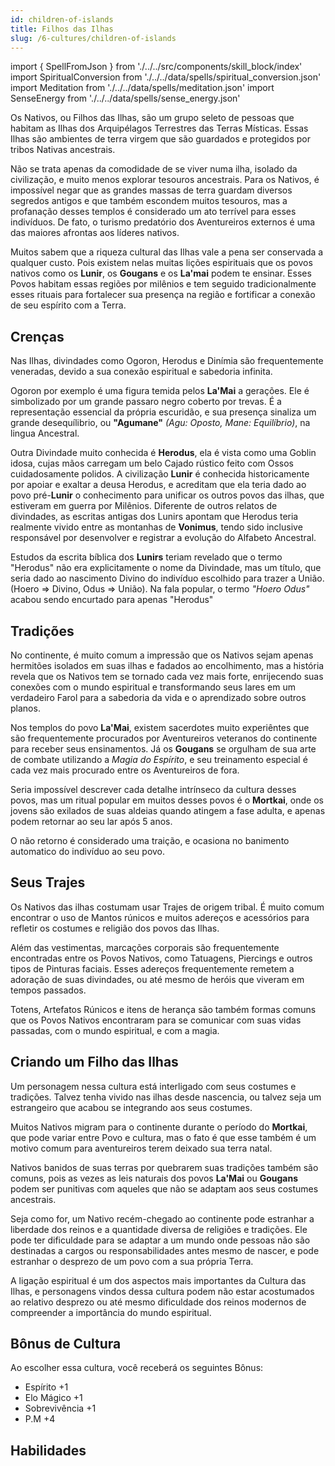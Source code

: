 ```yaml
---
id: children-of-islands
title: Filhos das Ilhas
slug: /6-cultures/children-of-islands
---
```


import { SpellFromJson } from './../../src/components/skill_block/index'
import SpiritualConversion from './../../data/spells/spiritual_conversion.json'
import Meditation from './../../data/spells/meditation.json'
import SenseEnergy from './../../data/spells/sense_energy.json'

Os Nativos, ou Filhos das Ilhas, são um grupo seleto de pessoas que habitam as Ilhas dos Arquipélagos Terrestres das Terras Místicas. Essas Ilhas são ambientes de terra virgem que são guardados e protegidos por tribos Nativas ancestrais.

Não se trata apenas da comodidade de se viver numa ilha, isolado da civilização, e muito menos explorar tesouros ancestrais.
Para os Nativos, é impossível negar que as grandes massas de terra guardam diversos segredos antigos e que também escondem muitos tesouros, mas a profanação desses templos é considerado um ato terrível para esses indivíduos.
De fato, o turismo predatório dos Aventureiros externos é uma das maiores afrontas aos líderes nativos.

Muitos sabem que a riqueza cultural das Ilhas vale a pena ser conservada a qualquer custo. Pois existem nelas muitas lições espirituais que os povos nativos como os **Lunir**, os **Gougans** e os **La'mai** podem te ensinar. Esses Povos habitam essas regiões por milênios e tem seguido tradicionalmente esses rituais para fortalecer sua presença na região e fortificar a conexão de seu espírito com a Terra.

## Crenças

Nas Ilhas, divindades como Ogoron, Herodus e Dinímia são frequentemente veneradas, devido a sua conexão espiritual e sabedoria infinita.

Ogoron por exemplo é uma figura temida pelos **La'Mai** a gerações. Ele é simbolizado por um grande passaro negro coberto por trevas. É a representação essencial da própria escuridão, e sua presença sinaliza um grande desequílibrio, ou **"Agumane"** *(Agu: Oposto, Mane: Equilíbrio)*, na lingua Ancestral.

Outra Divindade muito conhecida é **Herodus**, ela é vista como uma Goblin idosa, cujas mãos carregam um belo Cajado rústico feito com Ossos cuidadosamente polidos.
A civilização **Lunir** é conhecida historicamente por apoiar e exaltar a deusa Herodus, e acreditam que ela teria dado ao povo pré-**Lunir** o conhecimento para unificar os outros povos das ilhas, que estiveram em guerra por Milênios.
Diferente de outros relatos de divindades, as escritas antigas dos Lunirs apontam que Herodus teria realmente vivido entre as montanhas de **Vonimus**, tendo sido inclusive responsável por desenvolver e registrar a evolução do Alfabeto Ancestral.

Estudos da escrita bíblica dos **Lunirs** teriam revelado que o termo "Herodus" não era explicitamente o nome da Divindade, mas um título, que seria dado ao nascimento Divino do indivíduo escolhido para trazer a União. (Hoero => Divino, Odus => União). Na fala popular, o termo *"Hoero Odus"* acabou sendo encurtado para apenas "Herodus"

## Tradições

No continente, é muito comum a impressão que os Nativos sejam apenas hermitões isolados em suas ilhas e fadados ao encolhimento, mas a história revela que os Nativos tem se tornado cada vez mais forte, enrijecendo suas conexões com o mundo espiritual e transformando seus lares em um verdadeiro Farol para a sabedoria da vida e o aprendizado sobre outros planos.

Nos templos do povo **La'Mai**, existem sacerdotes muito experiêntes que são frequentemente procurados por Aventureiros veteranos do continente para receber seus ensinamentos.
Já os **Gougans** se orgulham de sua arte de combate utilizando a *Magia do Espírito*, e seu treinamento especial é cada vez mais procurado entre os Aventureiros de fora.

Seria impossível descrever cada detalhe intrínseco da cultura desses povos, mas um ritual popular em muitos desses povos é o **Mortkai**, onde os jovens são exilados de suas aldeias quando atingem a fase adulta, e apenas podem retornar ao seu lar após 5 anos.

O não retorno é considerado uma traição, e ocasiona no banimento automatico do indivíduo ao seu povo.

## Seus Trajes

Os Nativos das ilhas costumam usar Trajes de origem tribal. É muito comum encontrar o uso de Mantos rúnicos e muitos adereços e acessórios para refletir os costumes e religião dos povos das Ilhas.

Além das vestimentas, marcações corporais são frequentemente encontradas entre os Povos Nativos, como Tatuagens, Piercings e outros tipos de Pinturas faciais.
Esses adereços frequentemente remetem a adoração de suas divindades, ou até mesmo de heróis que viveram em tempos passados.

Totens, Artefatos Rúnicos e itens de herança são também formas comuns que os Povos Nativos encontraram para se comunicar com suas vidas passadas, com o mundo espiritual, e com a magia.

## Criando um Filho das Ilhas

Um personagem nessa cultura está interligado com seus costumes e tradições. Talvez tenha vivido nas ilhas desde nascencia, ou talvez seja um estrangeiro que acabou se integrando aos seus costumes.

Muitos Nativos migram para o continente durante o período do **Mortkai**, que pode variar entre Povo e cultura, mas o fato é que esse também é um motivo comum para aventureiros terem deixado sua terra natal.

Nativos banidos de suas terras por quebrarem suas tradições também são comuns, pois as vezes as leis naturais dos povos **La'Mai** ou **Gougans** podem ser punitivas com aqueles que não se adaptam aos seus costumes ancestrais.

Seja como for, um Nativo recém-chegado ao continente pode estranhar a liberdade dos reinos e a quantidade diversa de religiões e tradições. Ele pode ter dificuldade para se adaptar a um mundo onde pessoas não são destinadas a cargos ou responsabilidades antes mesmo de nascer, e pode estranhar o desprezo de um povo com a sua própria Terra.

A ligação espiritual é um dos aspectos mais importantes da Cultura das Ilhas, e personagens vindos dessa cultura podem não estar acostumados ao relativo desprezo ou até mesmo dificuldade dos reinos modernos de compreender a importância do mundo espiritual.

## Bônus de Cultura

Ao escolher essa cultura, você receberá os seguintes Bônus:

- Espírito +1
- Elo Mágico +1
- Sobrevivência +1
- P.M +4

## Habilidades

<SpellFromJson spellData={SpiritualConversion} />
<SpellFromJson spellData={Meditation} />
<SpellFromJson spellData={SenseEnergy} />
